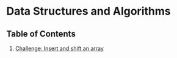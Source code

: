 # Data Structures and Algorithms

## Table of Contents

1.  [Challenge: Insert and shift an array](Challenges/ArrayInsert)